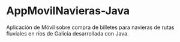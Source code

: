 # AppMovilNavieras-Java
Aplicación de Móvil sobre compra de billetes para navieras de rutas fluviales en ríos de Galicia desarrollada con Java. 
